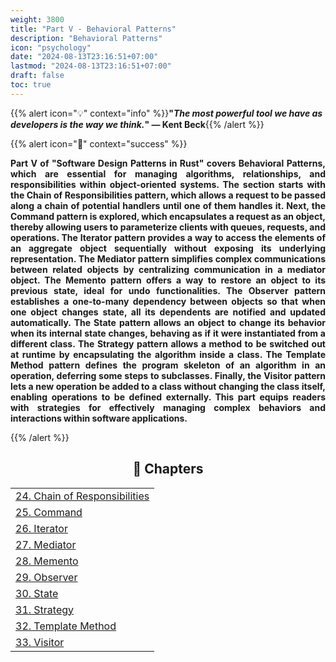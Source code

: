 ```yaml
---
weight: 3800
title: "Part V - Behavioral Patterns"
description: "Behavioral Patterns"
icon: "psychology"
date: "2024-08-13T23:16:51+07:00"
lastmod: "2024-08-13T23:16:51+07:00"
draft: false
toc: true
---
```


{{% alert icon="💡" context="info" %}}<strong>"<em>The most powerful tool we have as developers is the way we think.</em>" — Kent Beck</strong>{{% /alert %}}

{{% alert icon="📘" context="success" %}}

<p style="text-align: justify;">
<strong>Part V of "Software Design Patterns in Rust" covers Behavioral Patterns, which are essential for managing algorithms, relationships, and responsibilities within object-oriented systems. The section starts with the Chain of Responsibilities pattern, which allows a request to be passed along a chain of potential handlers until one of them handles it. Next, the Command pattern is explored, which encapsulates a request as an object, thereby allowing users to parameterize clients with queues, requests, and operations. The Iterator pattern provides a way to access the elements of an aggregate object sequentially without exposing its underlying representation. The Mediator pattern simplifies complex communications between related objects by centralizing communication in a mediator object. The Memento pattern offers a way to restore an object to its previous state, ideal for undo functionalities. The Observer pattern establishes a one-to-many dependency between objects so that when one object changes state, all its dependents are notified and updated automatically. The State pattern allows an object to change its behavior when its internal state changes, behaving as if it were instantiated from a different class. The Strategy pattern allows a method to be switched out at runtime by encapsulating the algorithm inside a class. The Template Method pattern defines the program skeleton of an algorithm in an operation, deferring some steps to subclasses. Finally, the Visitor pattern lets a new operation be added to a class without changing the class itself, enabling operations to be defined externally. This part equips readers with strategies for effectively managing complex behaviors and interactions within software applications.</strong>
</p>

{{% /alert %}}

<center>

## **🧠 Chapters**

</center>

<div class="container mt-4">
    <div class="row">
        <div class="col-md-12">
            <table class="table table-hover">
                <tbody>
                    <tr>
                        <td><a href="/docs/part-v/chapter-24/" class="text-decoration-none">24. Chain of Responsibilities</a></td>
                    </tr>
                    <tr>
                        <td><a href="/docs/part-v/chapter-25/" class="text-decoration-none">25. Command</a></td>
                    </tr>
                    <tr>
                        <td><a href="/docs/part-v/chapter-26/" class="text-decoration-none">26. Iterator</a></td>
                    </tr>
                    <tr>
                        <td><a href="/docs/part-v/chapter-27/" class="text-decoration-none">27. Mediator</a></td>
                    </tr>
                    <tr>
                        <td><a href="/docs/part-v/chapter-28/" class="text-decoration-none">28. Memento</a></td>
                    </tr>
                    <tr>
                        <td><a href="/docs/part-v/chapter-29/" class="text-decoration-none">29. Observer</a></td>
                    </tr>
                    <tr>
                        <td><a href="/docs/part-v/chapter-30/" class="text-decoration-none">30. State</a></td>
                    </tr>
                    <tr>
                        <td><a href="/docs/part-v/chapter-31/" class="text-decoration-none">31. Strategy</a></td>
                    </tr>
                    <tr>
                        <td><a href="/docs/part-v/chapter-32/" class="text-decoration-none">32. Template Method</a></td>
                    </tr>
                    <tr>
                        <td><a href="/docs/part-v/chapter-33/" class="text-decoration-none">33. Visitor</a></td>
                    </tr>
                </tbody>
            </table>
        </div>
    </div>
</div>